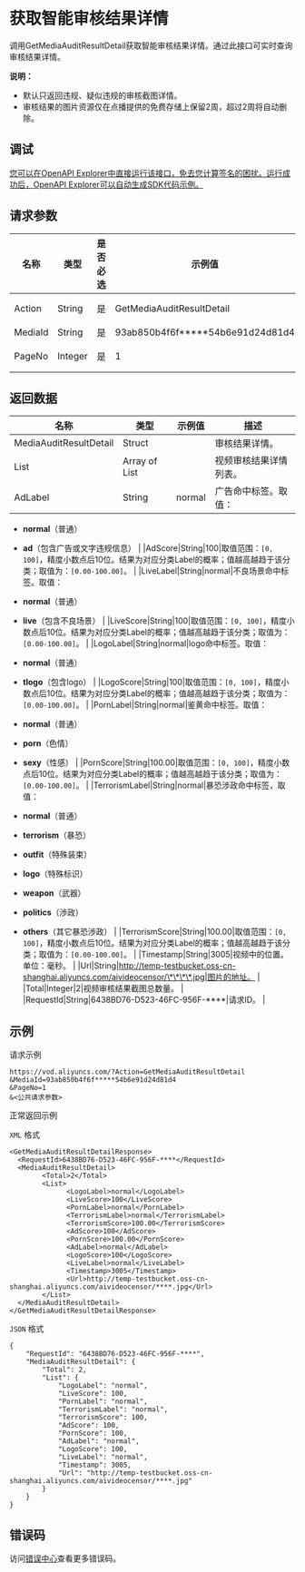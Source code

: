 # 获取智能审核结果详情

调用GetMediaAuditResultDetail获取智能审核结果详情。通过此接口可实时查询审核结果详情。

**说明：**

-   默认只返回违规、疑似违规的审核截图详情。
-   审核结果的图片资源仅在点播提供的免费存储上保留2周，超过2周将自动删除。

## 调试

[您可以在OpenAPI Explorer中直接运行该接口，免去您计算签名的困扰。运行成功后，OpenAPI Explorer可以自动生成SDK代码示例。](https://api.aliyun.com/#product=vod&api=GetMediaAuditResultDetail&type=RPC&version=2017-03-21)

## 请求参数

|名称|类型|是否必选|示例值|描述|
|--|--|----|---|--|
|Action|String|是|GetMediaAuditResultDetail|系统规定参数。取值：**GetMediaAuditResultDetail**。 |
|MediaId|String|是|93ab850b4f6f\*\*\*\*\*54b6e91d24d81d4|视频ID。 |
|PageNo|Integer|是|1|视频内容审核结果页码。默认值为**1**，每页最多返回**20**条记录。 |

## 返回数据

|名称|类型|示例值|描述|
|--|--|---|--|
|MediaAuditResultDetail|Struct| |审核结果详情。 |
|List|Array of List| |视频审核结果详情列表。 |
|AdLabel|String|normal|广告命中标签。取值：

 -   **normal**（普通）
-   **ad**（包含广告或文字违规信息） |
|AdScore|String|100|取值范围：`[0, 100]`，精度小数点后10位。结果为对应分类Label的概率；值越高越趋于该分类；取值为：`[0.00-100.00]`。 |
|LiveLabel|String|normal|不良场景命中标签。取值：

 -   **normal**（普通）
-   **live**（包含不良场景） |
|LiveScore|String|100|取值范围：`[0, 100]`，精度小数点后10位。结果为对应分类Label的概率；值越高越趋于该分类；取值为：`[0.00-100.00]`。 |
|LogoLabel|String|normal|logo命中标签。取值：

 -   **normal**（普通）
-   **tlogo**（包含logo） |
|LogoScore|String|100|取值范围：`[0, 100]`，精度小数点后10位。结果为对应分类Label的概率；值越高越趋于该分类；取值为：`[0.00-100.00]`。 |
|PornLabel|String|normal|鉴黄命中标签。取值：

 -   **normal**（普通）
-   **porn**（色情）
-   **sexy**（性感） |
|PornScore|String|100.00|取值范围：`[0, 100]`，精度小数点后10位。结果为对应分类Label的概率；值越高越趋于该分类；取值为：`[0.00-100.00]`。 |
|TerrorismLabel|String|normal|暴恐涉政命中标签，取值：

 -   **normal**（普通）
-   **terrorism**（暴恐）
-   **outfit**（特殊装束）
-   **logo**（特殊标识）
-   **weapon**（武器）
-   **politics**（渉政）
-   **others**（其它暴恐渉政） |
|TerrorismScore|String|100.00|取值范围：`[0, 100]`，精度小数点后10位。结果为对应分类Label的概率；值越高越趋于该分类；取值为：`[0.00-100.00]`。 |
|Timestamp|String|3005|视频中的位置。单位：毫秒。 |
|Url|String|http://temp-testbucket.oss-cn-shanghai.aliyuncs.com/aivideocensor/\*\*\*\*.jpg|图片的地址。 |
|Total|Integer|2|视频审核结果截图总数量。 |
|RequestId|String|6438BD76-D523-46FC-956F-\*\*\*\*|请求ID。 |

## 示例

请求示例

```
https://vod.aliyuncs.com/?Action=GetMediaAuditResultDetail
&MediaId=93ab850b4f6f*****54b6e91d24d81d4
&PageNo=1
&<公共请求参数>
```

正常返回示例

`XML` 格式

```
<GetMediaAuditResultDetailResponse>
  <RequestId>6438BD76-D523-46FC-956F-****</RequestId>
  <MediaAuditResultDetail>
        <Total>2</Total>
        <List>
              <LogoLabel>normal</LogoLabel>
              <LiveScore>100</LiveScore>
              <PornLabel>normal</PornLabel>
              <TerrorismLabel>normal</TerrorismLabel>
              <TerrorismScore>100.00</TerrorismScore>
              <AdScore>100</AdScore>
              <PornScore>100.00</PornScore>
              <AdLabel>normal</AdLabel>
              <LogoScore>100</LogoScore>
              <LiveLabel>normal</LiveLabel>
              <Timestamp>3005</Timestamp>
              <Url>http://temp-testbucket.oss-cn-shanghai.aliyuncs.com/aivideocensor/****.jpg</Url>
        </List>
  </MediaAuditResultDetail>
</GetMediaAuditResultDetailResponse>
```

`JSON` 格式

```
{
    "RequestId": "6438BD76-D523-46FC-956F-****",
    "MediaAuditResultDetail": {
        "Total": 2,
        "List": {
            "LogoLabel": "normal",
            "LiveScore": 100,
            "PornLabel": "normal",
            "TerrorismLabel": "normal",
            "TerrorismScore": 100,
            "AdScore": 100,
            "PornScore": 100,
            "AdLabel": "normal",
            "LogoScore": 100,
            "LiveLabel": "normal",
            "Timestamp": 3005,
            "Url": "http://temp-testbucket.oss-cn-shanghai.aliyuncs.com/aivideocensor/****.jpg"
        }
    }
}
```

## 错误码

访问[错误中心](https://error-center.aliyun.com/status/product/vod)查看更多错误码。

